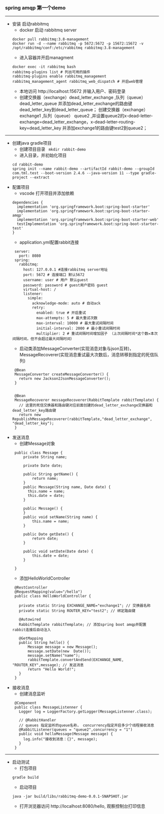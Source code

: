 
### spring amqp 第一个demo
---
- 安装 启动rabbitmq
   - docker 启动 rabbitmq server
   ```
   docker pull rabbitmq:3.8-management
   docker run -d --name rabbitmq -p 5672:5672 -p 15672:15672 -v /opt/rabbitmq/conf:/etc/rabbitmq rabbitmq:3.8-management
   ```
   - 进入容器并开启managment
   ```
   docker exec -it rabbitmq bash
   rabbitmq-plugins list # 列出可用的插件
   rabbitmq-plugins enable rabbitmq_management rabbitmq_management_agent rabbitmq_web_dispatch # 开启web管理
   ``` 
  - 本地访问 http://localhost:15672 并输入用户、密码登录
  - 创建交换器（exchange）dead_letter_exchange ,队列（queue） dead_letter_queue 并添加dead_letter_exchange的路由键dead_letter_key到dead_letter_queue；
     创建交换器（exchange）exchange1 ,队列（queue） queue2 ,并设置queue2的x-dead-letter-exchange=dead_letter_exchange，x-dead-letter-routing-key=dead_letter_key  并添加exchange1的路由键test2到queue2；
---
- 创建java gradle项目
   - 创建项目目录
    ```  mkdir rabbit-demo  ```
   - 进入目录，并初始化项目
    ```
    cd rabbit-demo
    spring init --name rabbit-demo --artifactId rabbit-demo --groupId com.tml.test --boot-version 2.4.6 --java-version 11 --type gradle-project --extract 
    ```
- 配置项目
   - vscode 打开项目并添加依赖
    ```
    dependencies {
      implementation 'org.springframework.boot:spring-boot-starter'
      implementation 'org.springframework.boot:spring-boot-starter-amqp'
      implementation 'org.springframework.boot:spring-boot-starter-web'
      testImplementation 'org.springframework.boot:spring-boot-starter-test'
    }
    ```
   - application.yml配置rabbit连接
   ```
    server:
      port: 8080
    spring:
      rabbitmq:
        host: 127.0.0.1 #连接rabbitmq server地址
        port: 5672 # 连接端口 默认5672
        username: user # 用户 默认guest
        password: password # guest用户密码 guest
        virtual-host: /
        listener:
          simple:
            acknowledge-mode: auto # 自动ack
            retry:
              enabled: true # 开启重试
              max-attempts: 5 # 最大重试次数 
              max-interval: 10000 # 最大重试间隔时间
              initial-interval: 2000 # 最小重试间隔时间
              multiplier: 2 # 重试间隔时间增加因子 （上次间隔时间*这个数=本次间隔时间，但不会超过最大间隔时间）
   ```
   - 启动类添加MessageConverter(实现消息对象与json互转)，MessageRecoverer(实现消息重试最大次数后，消息转移到指定的死信队列)
   ```
    @Bean
    MessageConverter createMessageConverter() {
      return new Jackson2JsonMessageConverter();
    }


    @Bean
    MessageRecoverer messageRecoverer(RabbitTemplate rabbitTemplate) {
      // 这里的死信交换器和路由键对应前面创建的dead_letter_exchange交换器和dead_letter_key路由键
      return new RepublishMessageRecoverer(rabbitTemplate,"dead_letter_exchange", "dead_letter_key");
    }
   ```
- 发送消息
   - 创建Message对象
   ```
    public class Message {
        private String name;

        private Date date;

        public String getName() {
            return name;
        }
        public Message(String name, Date date) {
          this.name = name;
          this.date = date;
        }

        public Message() {
        }
        public void setName(String name) {
            this.name = name;
        }

        public Date getDate() {
            return date;
        }

        public void setDate(Date date) {
            this.date = date;
        }
        
    }
   ```
   - 添加HelloWorldController
   ```
    @RestController
    @RequestMapping(value="/hello")
    public class HelloWorldController {

      private static String EXCHANGE_NAME="exchange1"; // 交换器名称
      private static String ROUTER_KEY="test2"; // 绑定路由键

      @Autowired
      RabbitTemplate rabbitTemplate; // 添加spring boot amqp并配置rabbit连接后自动注入

      @GetMapping
      public String hello() {
          Message message = new Message();
          message.setDate(new  Date());
          message.setName("name");
          rabbitTemplate.convertAndSend(EXCHANGE_NAME, "ROUTER_KEY",message); // 发送消息
          return "Hello World!";
      }
    }
   ```
- 接收消息
   - 创建消息监听
   ```
    @Component
    public class MessageListenner {
      Logger log = LoggerFactory.getLogger(MessageListenner.class);

      // @RabbitHandler
      // queues 指定监听的queue名称， concurrency指定开启多少个线程接收消息
      @RabbitListener(queues = "queue2",concurrency = "1")
      public void helloMessage(Message message) {
        log.info("接收到消息：{}", message);
      }
    }
   ```
---
- 启动测试
   - 打包项目
   ```
   gradle build
   ```
   - 启动项目
   ```
   java -jar build/libs/rabbitmq-demo-0.0.1-SNAPSHOT.jar
   ```
   - 打开浏览器访问 http://localhost:8080/hello, 观察控制台打印信息